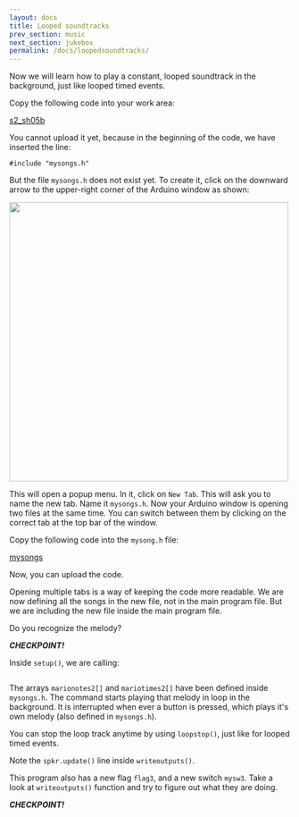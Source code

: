 ```yaml
---
layout: docs
title: Looped soundtracks
prev_section: music
next_section: jukebox
permalink: /docs/loopedsoundtracks/
---
```


Now we will learn how to play a constant, looped soundtrack in the
background, just like looped timed events.

Copy the following code into your work area:

<a href="{{ site.baseurl }}/sketches/01_blink.txt">s2_sh05b</a>

You cannot upload it yet, because in the beginning of the code, we have inserted the line:

```
#include "mysongs.h"
```

But the file ```mysongs.h``` does not exist yet. To create it, click
on the downward arrow to the upper-right corner of the Arduino window
as shown:

<img src="{{ site.baseurl }}/img/arduino-newtab.png" style="width: 500px"/>


This will open a popup menu. In it, click on ```New Tab```. This will
ask you to name the new tab. Name it ```mysongs.h```. Now your Arduino
window is opening two files at the same time. You can switch between
them by clicking on the correct tab at the top bar of the window.

Copy the following code into the ```mysong.h``` file:

<a href="{{ site.baseurl }}/sketches/mysongs.h">mysongs</a>


Now, you can upload the code.

Opening multiple tabs is a way of keeping the code more readable. We
are now defining all the songs in the new file, not in the main
program file. But we are including the new file inside the main
program file.

Do you recognize the melody?

**_CHECKPOINT!_**

Inside ```setup()```, we are calling:

```spkr.loopstart(marionotes2, mariotimes2, 61);
```


The arrays ```marionotes2[]``` and ```mariotimes2[]``` have been
defined inside ```mysongs.h```. The command starts playing that melody
in loop in the background. It is interrupted when ever a button is
pressed, which plays it's own melody (also defined in ```mysongs.h```).

You can stop the loop track anytime by using ```loopstop()```, just
like for looped timed events.

Note the ```spkr.update()``` line inside ```writeoutputs()```.

This program also has a new flag ```flag3```, and a new switch
```mysw3```.  Take a look at ```writeoutputs()``` function and try to
figure out what they are doing.

**_CHECKPOINT!_**

